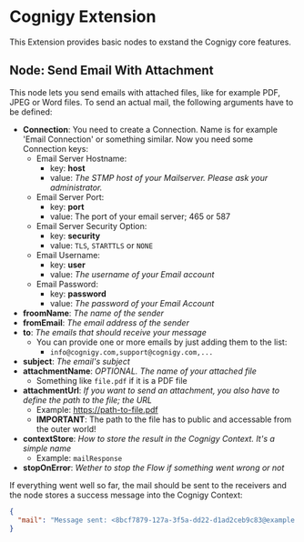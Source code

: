 # Cognigy Extension

This Extension provides basic nodes to exstand the Cognigy core features.

## Node: Send Email With Attachment

This node lets you send emails with attached files, like for example PDF, JPEG or Word files. To send an actual mail, the following arguments have to be defined:

- **Connection**:
You need to create a Connection. Name is for example 'Email Connection' or something similar. Now you need some Connection keys:
	- Email Server Hostname:
		- key: **host**
		- value: *The STMP host of your Mailserver. Please ask your administrator.*
	- Email Server Port:
		- key: **port**
		- value: The port of your email server; 465 or 587
	- Email Server Security Option:
		- key: **security**
		- value: `TLS`, `STARTTLS` or `NONE`
	- Email Username:
	   - key: **user**
	   - value: *The username of your Email account*
	- Email Password:
		- key: **password**
	   - value: *The password of your Email Account*
- **froomName**: *The name of the sender*
- **fromEmail**: *The email address of the sender*
- **to**: *The emails that should receive your message*
	- You can provide one or more emails by just adding them to the list:
		- `info@cognigy.com,support@cognigy.com,...`
- **subject**: *The email's subject*
- **attachmentName**: *OPTIONAL. The name of your attached file*
	- Something like `file.pdf` if it is a PDF file
- **attachmentUrl**: *If you want to send an attachment, you also have to define the path to the file; the URL*
	- Example: https://path-to-file.pdf
	- **IMPORTANT**: The path to the file has to public and accessable from the outer world!
- **contextStore**: *How to store the result in the Cognigy Context. It's a simple name*
	- Example: `mailResponse`
- **stopOnError**: *Wether to stop the Flow if something went wrong or not*

If everything went well so far, the mail should be sent to the receivers and the node stores a success message into the Cognigy Context:
```json
{
  "mail": "Message sent: <8bcf7879-127a-3f5a-dd22-d1ad2ceb9c83@example.com>"
}
```